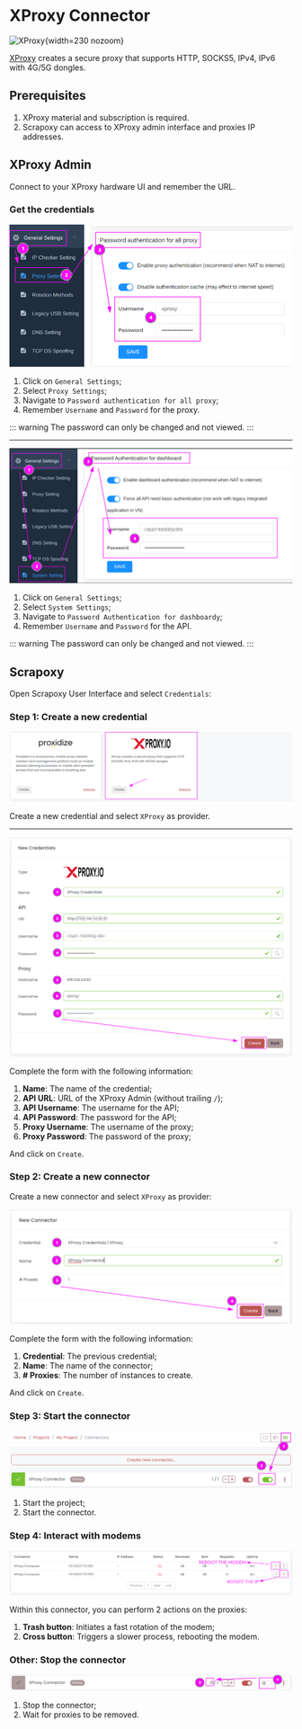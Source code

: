 # XProxy Connector

![XProxy](/assets/images/xproxy.svg){width=230 nozoom}

[XProxy](https://xproxy.io) creates a secure proxy that supports HTTP, SOCKS5, IPv4, IPv6 with 4G/5G dongles.


## Prerequisites

1. XProxy material and subscription is required.
2. Scrapoxy can access to XProxy admin interface and proxies IP addresses.


## XProxy Admin

Connect to your XProxy hardware UI and remember the URL.


### Get the credentials

![XProxy Proxy Settings](xproxy_proxy_settings.png)

1. Click on `General Settings`;
2. Select `Proxy Settings`;
3. Navigate to `Password authentication for all proxy`;
4. Remember `Username` and `Password` for the proxy.

::: warning
The password can only be changed and not viewed.
:::

---

![XProxy API Settings](xproxy_api_settings.png)

1. Click on `General Settings`;
2. Select `System Settings`;
3. Navigate to `Password Authentication for dashboardy`;
4. Remember `Username` and `Password` for the API.

::: warning
The password can only be changed and not viewed.
:::


## Scrapoxy

Open Scrapoxy User Interface and select `Credentials`:


### Step 1: Create a new credential

![Credential Select](spx_credential_select.png)


Create a new credential and select `XProxy` as provider.

---

![Credential Form](spx_credential_create.png)

Complete the form with the following information:
1. **Name**: The name of the credential;
2. **API URL**: URL of the XProxy Admin (without trailing `/`);
3. **API Username**: The username for the API;
4. **API Password**: The password for the API;
5. **Proxy Username**: The username of the proxy;
6. **Proxy Password**: The password of the proxy;

And click on `Create`.


### Step 2: Create a new connector

Create a new connector and select `XProxy` as provider:

![Connector Create](spx_connector_create.png)

Complete the form with the following information:
1. **Credential**: The previous credential;
2. **Name**: The name of the connector;
3. **# Proxies**: The number of instances to create.

And click on `Create`.


### Step 3: Start the connector

![Connector Start](spx_connector_start.png)

1. Start the project;
2. Start the connector.


### Step 4: Interact with modems

![SPX Proxies](spx_proxies.png)

Within this connector, you can perform 2 actions on the proxies:
1. **Trash button**: Initiates a fast rotation of the modem;
2. **Cross button**: Triggers a slower process, rebooting the modem.


### Other: Stop the connector

![Connector Stop](spx_connector_stop.png)

1. Stop the connector;
2. Wait for proxies to be removed.
